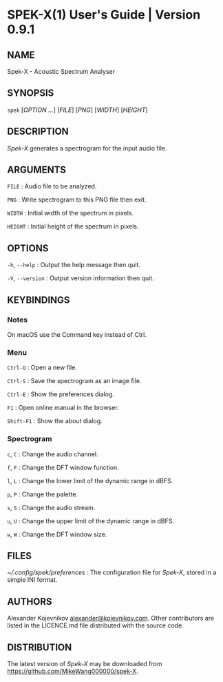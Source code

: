 # SPEK-X(1) User's Guide | Version 0.9.1

## NAME

Spek-X - Acoustic Spectrum Analyser

## SYNOPSIS

`spek` [*OPTION* *...*] \[*FILE*] \[*PNG*] \[*WIDTH*] \[*HEIGHT*]

## DESCRIPTION

*Spek-X* generates a spectrogram for the input audio file.

## ARGUMENTS

`FILE`
:   Audio file to be analyzed.

`PNG`
:   Write spectrogram to this PNG file then exit.

`WIDTH`
:   Initial width of the spectrum in pixels.

`HEIGHT`
:   Initial height of the spectrum in pixels.

## OPTIONS

`-h`, `--help`
:   Output the help message then quit.

`-V`, `--version`
:   Output version information then quit.

## KEYBINDINGS

### Notes

On macOS use the Command key instead of Ctrl.

### Menu

`Ctrl-O`
:   Open a new file.

`Ctrl-S`
:   Save the spectrogram as an image file.

`Ctrl-E`
:   Show the preferences dialog.

`F1`
:   Open online manual in the browser.

`Shift-F1`
:   Show the about dialog.

### Spectrogram

`c`, `C`
:   Change the audio channel.

`f`, `F`
:   Change the DFT window function.

`l`, `L`
:   Change the lower limit of the dynamic range in dBFS.

`p`, `P`
:   Change the palette.

`s`, `S`
:   Change the audio stream.

`u`, `U`
:   Change the upper limit of the dynamic range in dBFS.

`w`, `W`
:   Change the DFT window size.

## FILES

*~/.config/spek/preferences*
:   The configuration file for *Spek-X*, stored in a simple INI format.

## AUTHORS

Alexander Kojevnikov <alexander@kojevnikov.com>. Other contributors are listed
in the LICENCE.md file distributed with the source code.

## DISTRIBUTION

The latest version of *Spek-X* may be downloaded from <https://github.com/MikeWang000000/spek-X>.
